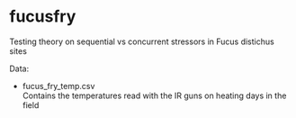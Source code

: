 # fucusfry
Testing theory on sequential vs concurrent stressors in Fucus distichus sites

Data: 
* fucus_fry_temp.csv  
Contains the temperatures read with the IR guns on heating days in the field
